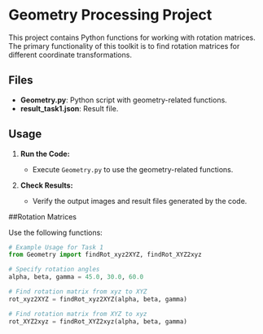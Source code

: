 # Geometry Processing Project

This project contains Python functions for working with rotation matrices. The primary functionality of this toolkit is to find rotation matrices for different coordinate transformations.

## Files

- **Geometry.py**: Python script with geometry-related functions.
- **result_task1.json**: Result file.

## Usage

1. **Run the Code:**
   - Execute `Geometry.py` to use the geometry-related functions.
   
2. **Check Results:**
   - Verify the output images and result files generated by the code.

##Rotation Matrices

Use the following functions:

```python
# Example Usage for Task 1
from Geometry import findRot_xyz2XYZ, findRot_XYZ2xyz

# Specify rotation angles
alpha, beta, gamma = 45.0, 30.0, 60.0

# Find rotation matrix from xyz to XYZ
rot_xyz2XYZ = findRot_xyz2XYZ(alpha, beta, gamma)

# Find rotation matrix from XYZ to xyz
rot_XYZ2xyz = findRot_XYZ2xyz(alpha, beta, gamma)
